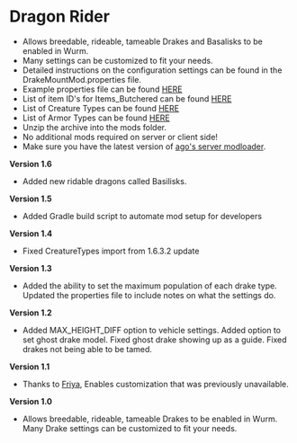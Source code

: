 # Dragon Rider

- Allows breedable, rideable, tameable Drakes and Basalisks to be enabled in Wurm.
- Many settings can be customized to fit your needs.
- Detailed instructions on the configuration settings can be found in the DrakeMountMod.properties file.
- Example properties file can be found [HERE](https://github.com/Jubaroo/DrakeMountMod/blob/master/DrakeMountMod.properties)
- List of item ID's for Items_Butchered can be found [HERE](https://pastebin.com/MM53gSJA)
- List of Creature Types can be found [HERE](https://pastebin.com/3Tu7GRh7)
- List of Armor Types can be found [HERE](https://pastebin.com/Hvs055d5)
- Unzip the archive into the mods folder.
- No additional mods required on server or client side! 
- Make sure you have the latest version of [ago's server modloader](https://github.com/ago1024/WurmServerModLauncher/releases/latest).

**Version 1.6**

- Added new ridable dragons called Basilisks.

**Version 1.5**

- Added Gradle build script to automate mod setup for developers

**Version 1.4**

- Fixed CreatureTypes import from 1.6.3.2 update

**Version 1.3**

- Added the ability to set the maximum population of each drake type. Updated the properties file to include notes on what the settings do.

**Version 1.2**

- Added MAX_HEIGHT_DIFF option to vehicle settings. Added option to set ghost drake model. Fixed ghost drake showing up as a guide. Fixed drakes not being able to be tamed. 

**Version 1.1**

- Thanks to [Friya](https://forum.wurmonline.com/index.php?/profile/76115-friya/), Enables customization that was previously unavailable.  

**Version 1.0**

- Allows breedable, rideable, tameable Drakes to be enabled in Wurm. Many Drake settings can be customized to fit your needs. 

